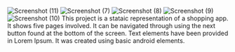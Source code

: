 ![Screenshot (11)](https://github.com/user-attachments/assets/11b4e05c-a5b2-482c-bcee-516e554ed172)
![Screenshot (7)](https://github.com/user-attachments/assets/23077e75-4d93-496d-8a79-f8d8836c64fb)
![Screenshot (8)](https://github.com/user-attachments/assets/3cebdcdc-8633-441f-9719-cdf84e5a8a36)
![Screenshot (9)](https://github.com/user-attachments/assets/59d5f514-a4fe-402d-ba63-c6854f1d798c)
![Screenshot (10)](https://github.com/user-attachments/assets/b784ef5e-9c02-4ee3-b2c1-4650321ab1c5)
This project is a stataic representation of a shopping app. It shows five pages involved. It can be 
navigated through using the next button found at the bottom of the screen. Text elements have been 
provided in Lorem Ipsum. It was created using basic android elements.

